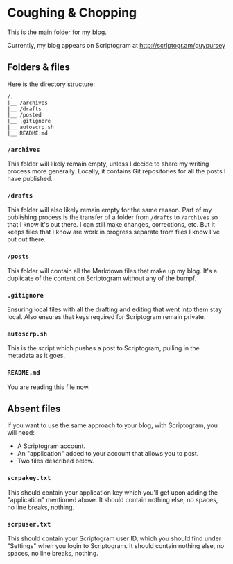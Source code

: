 # Coughing & Chopping

This is the main folder for my blog.

Currently, my blog appears on Scriptogram at http://scriptogr.am/guypursey

## Folders & files

Here is the directory structure:

	/.
	|__ /archives
	|__ /drafts
	|__ /posted
	|__ .gitignore
	|__ autoscrp.sh
	|__ README.md


### `/archives`

This folder will likely remain empty, unless I decide to share my writing process more generally. Locally, it contains Git repositories for all the posts I have published.

### `/drafts`

This folder will also likely remain empty for the same reason. Part of my publishing process is the transfer of a folder from `/drafts` to `/archives` so that I know it's out there. I can still make changes, corrections, etc. But it keeps files that I know are work in progress separate from files I know I've put out there.

### `/posts`

This folder will contain all the Markdown files that make up my blog. It's a duplicate of the content on Scriptogram without any of the bumpf.

### `.gitignore`

Ensuring local files with all the drafting and editing that went into them stay local. Also ensures that keys required for Scriptogram remain private.

### `autoscrp.sh`

This is the script which pushes a post to Scriptogram, pulling in the metadata as it goes.

### `README.md`

You are reading this file now.

## Absent files

If you want to use the same approach to your blog, with Scriptogram, you will need:

 - A Scriptogram account.
 - An "application" added to your account that allows you to post.
 - Two files described below.

### `scrpakey.txt`

This should contain your application key which you'll get upon adding the "application" mentioned above. It should contain nothing else, no spaces, no line breaks, nothing.

### `scrpuser.txt`

This should contain your Scriptogram user ID, which you should find under "Settings" when you login to Scriptogram. It should contain nothing else, no spaces, no line breaks, nothing.

